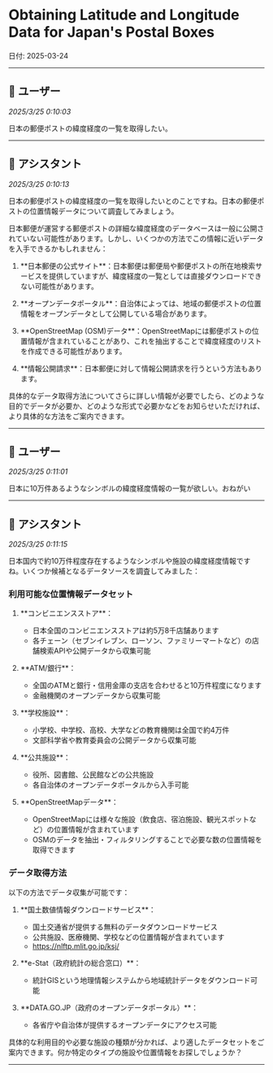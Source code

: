 # Obtaining Latitude and Longitude Data for Japan's Postal Boxes

日付: 2025-03-24

---

## 👤 ユーザー
*2025/3/25 0:10:03*

日本の郵便ポストの緯度経度の一覧を取得したい。

---

## 🤖 アシスタント
*2025/3/25 0:10:13*

日本の郵便ポストの緯度経度の一覧を取得したいとのことですね。日本の郵便ポストの位置情報データについて調査してみましょう。

日本郵便が運営する郵便ポストの詳細な緯度経度のデータベースは一般に公開されていない可能性があります。しかし、いくつかの方法でこの情報に近いデータを入手できるかもしれません：

1. \*\*日本郵便の公式サイト\*\*：日本郵便は郵便局や郵便ポストの所在地検索サービスを提供していますが、緯度経度の一覧としては直接ダウンロードできない可能性があります。

2. \*\*オープンデータポータル\*\*：自治体によっては、地域の郵便ポストの位置情報をオープンデータとして公開している場合があります。

3. \*\*OpenStreetMap (OSM)データ\*\*：OpenStreetMapには郵便ポストの位置情報が含まれていることがあり、これを抽出することで緯度経度のリストを作成できる可能性があります。

4. \*\*情報公開請求\*\*：日本郵便に対して情報公開請求を行うという方法もあります。

具体的なデータ取得方法についてさらに詳しい情報が必要でしたら、どのような目的でデータが必要か、どのような形式で必要かなどをお知らせいただければ、より具体的な方法をご案内できます。

---

## 👤 ユーザー
*2025/3/25 0:11:01*

日本に10万件あるようなシンボルの緯度経度情報の一覧が欲しい。おねがい

---

## 🤖 アシスタント
*2025/3/25 0:11:15*

日本国内で約10万件程度存在するようなシンボルや施設の緯度経度情報ですね。いくつか候補となるデータソースを調査してみました：

### 利用可能な位置情報データセット

1. \*\*コンビニエンスストア\*\*：
   - 日本全国のコンビニエンスストアは約5万8千店舗あります
   - 各チェーン（セブンイレブン、ローソン、ファミリーマートなど）の店舗検索APIや公開データから収集可能

2. \*\*ATM/銀行\*\*：
   - 全国のATMと銀行・信用金庫の支店を合わせると10万件程度になります
   - 金融機関のオープンデータから収集可能

3. \*\*学校施設\*\*：
   - 小学校、中学校、高校、大学などの教育機関は全国で約4万件
   - 文部科学省や教育委員会の公開データから収集可能

4. \*\*公共施設\*\*：
   - 役所、図書館、公民館などの公共施設
   - 各自治体のオープンデータポータルから入手可能

5. \*\*OpenStreetMapデータ\*\*：
   - OpenStreetMapには様々な施設（飲食店、宿泊施設、観光スポットなど）の位置情報が含まれています
   - OSMのデータを抽出・フィルタリングすることで必要な数の位置情報を取得できます

### データ取得方法

以下の方法でデータ収集が可能です：

1. \*\*国土数値情報ダウンロードサービス\*\*：
   - 国土交通省が提供する無料のデータダウンロードサービス
   - 公共施設、医療機関、学校などの位置情報が含まれています
   - https://nlftp.mlit.go.jp/ksj/

2. \*\*e-Stat（政府統計の総合窓口）\*\*：
   - 統計GISという地理情報システムから地域統計データをダウンロード可能

3. \*\*DATA.GO.JP（政府のオープンデータポータル）\*\*：
   - 各省庁や自治体が提供するオープンデータにアクセス可能

具体的な利用目的や必要な施設の種類が分かれば、より適したデータセットをご案内できます。何か特定のタイプの施設や位置情報をお探しでしょうか？

---
